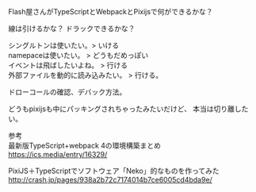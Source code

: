 ﻿Flash屋さんがTypeScriptとWebpackとPixijsで何ができるかな？

線は引けるかな？
ドラックできるかな？

シングルトンは使いたい。> いける<br>
namepaceは使いたい。 > どうもだめっぽい<br>
イベントは飛ばしたいよね。 > 行ける<br>
外部ファイルを動的に読み込みたい。 > 行ける。<br>


ドローコールの確認、デバック方法。

どうもpixijsも中にパッキングされちゃったみたいだけど、
本当は切り離したい。


参考<br>
最新版TypeScript+webpack 4の環境構築まとめ<br>
https://ics.media/entry/16329/

PixiJS＋TypeScriptでソフトウェア「Neko」的なものを作ってみた<br>
http://crash.jp/pages/938a2b72c7174014b7ce6005cd4bda9e/